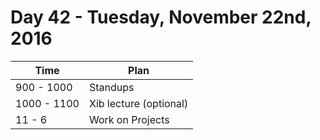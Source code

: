 # Day 42  - Tuesday, November 22nd, 2016


Time        |   Plan   |
----------------|-------
900 - 1000| Standups
1000 - 1100 | Xib lecture (optional)
11 - 6 | Work on Projects
